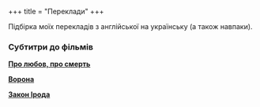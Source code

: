 +++
title = "Переклади"
+++

Підбірка моїх перекладів з англійської на українську (а також навпаки).


### Cубтитри до фільмів

[**Про любов, про смерть**](/translations/dellamorte.html)

[**Ворона**](/translations/crow.html)

[**Закон Ірода**](/translations/herodslaw.html)
